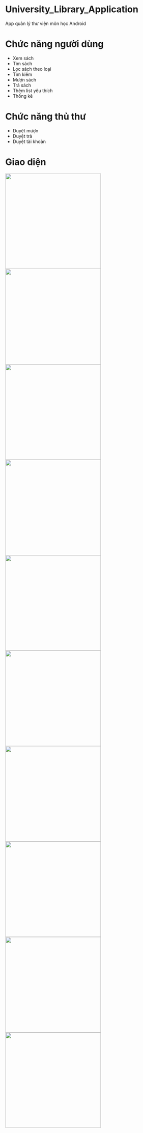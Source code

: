 # University_Library_Application
App quản lý thư viện môn học Android
# Chức năng người dùng
- Xem sách
- Tìm sách
- Lọc sách theo loại
- Tìm kiếm
- Mượn sách
- Trả sách
- Thêm list yêu thích
- Thống kê
# Chức năng thủ thư
- Duyệt mượn
- Duyệt trả
- Duyệt tài khoản
# Giao diện
<img src="https://github.com/BThanhNhut/University_Library_Application/assets/92388024/ab71081d-3ddb-4e5b-a328-60b462f7f931" width="300">
<img src="https://github.com/BThanhNhut/University_Library_Application/assets/92388024/a982aa27-e351-4682-9469-1f16097f438a" width="300">
<img src="https://github.com/BThanhNhut/University_Library_Application/assets/92388024/425b20e6-5e5f-4e7f-8e14-cedb89ea4f79" width="300">
<img src="https://github.com/BThanhNhut/University_Library_Application/assets/92388024/aeb1cb90-976b-4f4f-ad8d-d3be8c727838" width="300">
<img src="https://github.com/BThanhNhut/University_Library_Application/assets/92388024/43d74ecd-32f8-40b2-979e-7a34a7894f8e" width="300">
<img src="https://github.com/BThanhNhut/University_Library_Application/assets/92388024/f771b95d-15fc-4073-9514-15daa0e19d23" width="300">
<img src="https://github.com/BThanhNhut/University_Library_Application/assets/92388024/bd63c346-aba6-4034-afd7-a2eb008caf8a" width="300">
<img src="https://github.com/BThanhNhut/University_Library_Application/assets/92388024/d6ce1b28-29fb-4a56-bfe8-470bdc96f5eb" width="300">
<img src="https://github.com/BThanhNhut/University_Library_Application/assets/92388024/1994284a-fafb-44a3-ad39-6420f6cf6061" width="300">
<img src="https://github.com/BThanhNhut/University_Library_Application/assets/92388024/444ed7cf-1440-4fd6-8ac1-7b38ce369e16" width="300">


